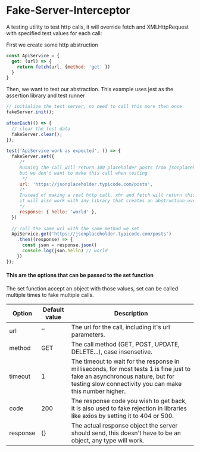 # Fake-Server-Interceptor

A testing utility to test http calls, it will override fetch and XMLHttpRequest with specified test values for each call:

First we create some http abstruction
```javascript
const ApiService = {
  get: (url) => {
    return fetch(url, {method: 'get' })
  }
}
```

Then, we want to test our abstraction.
This example uses jest as the assertion library and test runner
```javascript  
// initialize the test server, no need to call this more then once
fakeServer.init();
  
afterEach(() => {
  // clear the test data
  fakeServer.clear();
});
  
test('ApiService work as expected', () => {
  fakeServer.set({
     /*
     Running the call will return 100 placeholder posts from jsonplaceholder.typicode.com, 
     but we don't want to make this call when testing
      */
     url: 'https://jsonplaceholder.typicode.com/posts',
     /*
     Instead of making a real http call, xhr and fetch will return this test response
     it will also work with any library that creates an abstruction over them like axios and got
     */
     response: { hello: 'world' },
  })
    
  // call the same url with the same method we set
  ApiService.get('https://jsonplaceholder.typicode.com/posts')
    .then((response) => {
      const json = response.json()
      console.log(json.hello) // world
    })
});
```

#### This are the options that can be passed to the set function

The set function accept an object with those values, set can be called multiple times to fake multiple calls.

| Option   	| Default value 	| Description                                                                                                                                                                            	|
|----------	|---------------	|----------------------------------------------------------------------------------------------------------------------------------------------------------------------------------------	|
| url      	| ''            	| The url for the call, including it's url parameters.                                                                                                                                   	|
| method   	| GET           	| The call method (GET, POST, UPDATE, DELETE...), case insensetive.                                                                                                                      	|
| timeout  	| 1             	| The timeout to wait for the response in milliseconds, for most tests 1 is fine just to fake an asynchronous nature, but for testing slow connectivity you can make this number higher. 	|
| code     	| 200           	| The response code you wish to get back, it is also used to fake rejection in libraries like axios by setting it to 404 or 500.                                                         	|
| response 	| {}            	| The actual response object the server should send, this doesn't have to be an object, any type will work.                                                                              	|
